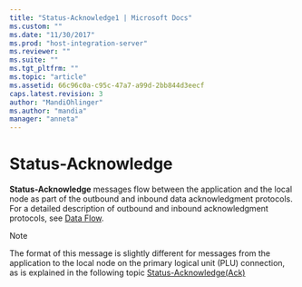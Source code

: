 ```yaml
---
title: "Status-Acknowledge1 | Microsoft Docs"
ms.custom: ""
ms.date: "11/30/2017"
ms.prod: "host-integration-server"
ms.reviewer: ""
ms.suite: ""
ms.tgt_pltfrm: ""
ms.topic: "article"
ms.assetid: 66c96c0a-c95c-47a7-a99d-2bb844d3eecf
caps.latest.revision: 3
author: "MandiOhlinger"
ms.author: "mandia"
manager: "anneta"
---
```

# Status-Acknowledge
**Status-Acknowledge** messages flow between the application and the local node as part of the outbound and inbound data acknowledgment protocols. For a detailed description of outbound and inbound acknowledgment protocols, see [Data Flow](../HIS2010/data-flow2.md).  
  
> [!NOTE]
>  The format of this message is slightly different for messages from the application to the local node on the primary logical unit (PLU) connection, as is explained in the following topic [Status-Acknowledge(Ack)](../core/status-acknowledge-ack-2.md)